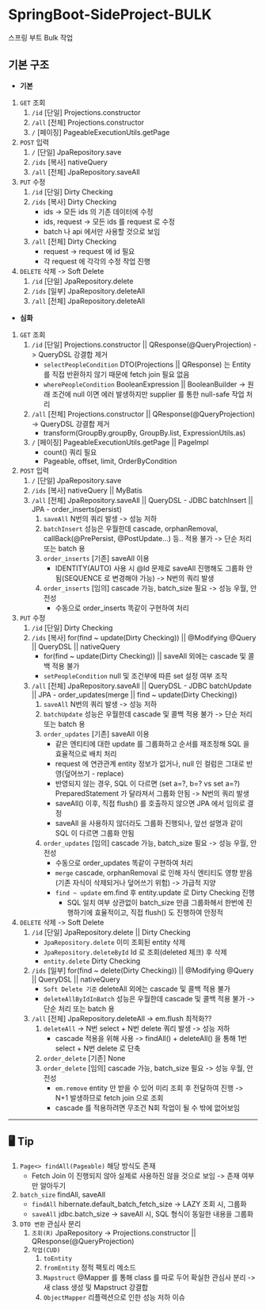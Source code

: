 # SpringBoot-SideProject-BULK
스프링 부트 Bulk 작업

## 기본 구조
- **기본**
1. `GET` 조회
   1. `/id` [단일] Projections.constructor
   2. `/all` [전체] Projections.constructor
   3. `/` [페이징] PageableExecutionUtils.getPage
2. `POST` 입력
   1. `/` [단일] JpaRepository.save
   2. `/ids` [복사] nativeQuery
   3. `/all` [전체] JpaRepository.saveAll
3. `PUT` 수정
   1. `/id` [단일] Dirty Checking
   2. `/ids` [복사] Dirty Checking
      - ids -> 모든 ids 의 기존 데이터에 수정
      - ids, request -> 모든 ids 를 request 로 수정
      - batch 나 api 에서만 사용할 것으로 보임
   3. `/all` [전체] Dirty Checking
      - request -> request 에 id 필요
      - 각 request 에 각각의 수정 작업 진행
4. `DELETE` 삭제 -> Soft Delete
   1. `/id` [단일] JpaRepository.delete
   2. `/ids` [일부] JpaRepository.deleteAll
   3. `/all` [전체] JpaRepository.deleteAll

- **심화**
1. `GET` 조회
   1. `/id` [단일] Projections.constructor || QResponse(@QueryProjection) -> QueryDSL 강결합 제거
      - `selectPeopleCondition` DTO(Projections || QResponse) 는 Entity 를 직접 반환하지 않기 때문에 fetch join 필요 없음
      - `wherePeopleCondition` BooleanExpression || BooleanBuilder -> 원래 조건에 null 이면 에러 발생하지만 supplier 를 통한 null-safe 작업 처리
   2. `/all` [전체] Projections.constructor || QResponse(@QueryProjection) -> QueryDSL 강결합 제거
      - transform(GroupBy.groupBy, GroupBy.list, ExpressionUtils.as)
   3. `/` [페이징] PageableExecutionUtils.getPage || PageImpl
      - count() 쿼리 필요
      - Pageable, offset, limit, OrderByCondition
2. `POST` 입력
   1. `/` [단일] JpaRepository.save
   2. `/ids` [복사] nativeQuery || MyBatis
   3. `/all` [전체] JpaRepository.saveAll || QueryDSL - JDBC batchInsert || JPA - order_inserts(persist)
      1. `saveAll` N번의 쿼리 발생 -> 성능 저하
      2. `batchInsert` 성능은 우월한데 cascade, orphanRemoval, callBack(@PrePersist, @PostUpdate...) 등.. 적용 불가 -> 단순 처리 또는 batch 용
      3. `order_inserts` [기존] saveAll 이용
         - IDENTITY(AUTO) 사용 시 @Id 문제로 saveAll 진행해도 그룹화 안됨(SEQUENCE 로 변경해야 가능) -> N번의 쿼리 발생
      4. `order_inserts` [임의] cascade 가능, batch_size 필요 -> 성능 우월, 안전성
         - 수동으로 order_inserts 똑같이 구현하여 처리
3. `PUT` 수정
   1. `/id` [단일] Dirty Checking
   2. `/ids` [복사] for(find ~ update(Dirty Checking)) || @Modifying @Query || QueryDSL || nativeQuery
      - for(find ~ update(Dirty Checking)) || saveAll 외에는 cascade 및 콜백 적용 불가
      - `setPeopleCondition` null 및 조건부에 따른 set 설정 여부 조작
   3. `/all` [전체] JpaRepository.saveAll || QueryDSL - JDBC batchUpdate || JPA - order_updates(merge || find ~ update(Dirty Checking))
      1. `saveAll` N번의 쿼리 발생 -> 성능 저하
      2. `batchUpdate` 성능은 우월한데 cascade 및 콜백 적용 불가 -> 단순 처리 또는 batch 용
      3. `order_updates` [기존] saveAll 이용
         - 같은 엔티티에 대한 update 를 그룹화하고 순서를 재조정해 SQL 을 효율적으로 배치 처리
         - request 에 연관관계 entity 정보가 없거나, null 인 컬럼은 그대로 반영(덮어쓰기 - replace)
         - 반영되지 않는 경우, SQL 이 다르면 (set a=?, b=? vs set a=?) PreparedStatement 가 달라져서 그룹화 안됨 -> N번의 쿼리 발생
         - saveAll() 이후, 직접 flush() 를 호출하지 않으면 JPA 에서 임의로 결정
         - saveAll 을 사용하지 않더라도 그룹화 진행되나, 앞선 설명과 같이 SQL 이 다르면 그룹화 안됨
      4. `order_updates` [임의] cascade 가능, batch_size 필요 -> 성능 우월, 안전성
         - 수동으로 order_updates 똑같이 구현하여 처리
         - `merge` cascade, orphanRemoval 로 인해 자식 엔티티도 영향 받음(기존 자식이 삭제되거나 덮어쓰기 위험) -> 가급적 지양  
         - `find ~ update` em.find 후 entity.update 로 Dirty Checking 진행
           - SQL 일치 여부 상관없이 batch_size 만큼 그룹화해서 한번에 진행하기에 효율적이고, 직접 flush() 도 진행하여 안정적
4. `DELETE` 삭제 -> Soft Delete
   1. `/id` [단일] JpaRepository.delete || Dirty Checking
      - `JpaRepository.delete` 이미 조회된 entity 삭제
      - `JpaRepository.deleteById` Id 로 조회(deleted 체크) 후 삭제
      - `entity.delete` Dirty Checking
   2. `/ids` [일부] for(find ~ delete(Dirty Checking)) || @Modifying @Query || QueryDSL || nativeQuery
      - `Soft Delete 기준` deleteAll 외에는 cascade 및 콜백 적용 불가
      - `deleteAllByIdInBatch` 성능은 우월한데 cascade 및 콜백 적용 불가 -> 단순 처리 또는 batch 용
   3. `/all` [전체] JpaRepository.deleteAll -> em.flush 최적화??
      1. `deleteAll` -> N번 select + N번 delete 쿼리 발생 -> 성능 저하
         - cascade 적용을 위해 사용 -> findAll() + deleteAll() 을 통해 1번 select + N번 delete 로 단축
      2. `order_delete` [기존] None
      3. `order_delete` [임의] cascade 가능, batch_size 필요 -> 성능 우월, 안전성
         - `em.remove` entity 만 받을 수 있어 미리 조회 후 전달하여 진행 -> N+1 발생하므로 fetch join 으로 조회
         - cascade 를 적용하려면 무조건 N회 작업이 될 수 밖에 없어보임

---

## 🖥️ Tip
1. `Page<> findAll(Pageable)` 해당 방식도 존재
   - Fetch Join 이 진행되지 않아 실제로 사용하진 않을 것으로 보임 -> 존재 여부만 알아두기 
2. `batch_size` findAll, saveAll
   - `findAll` hibernate.default_batch_fetch_size -> LAZY 조회 시, 그룹화
   - `saveAll` jdbc.batch_size -> saveAll 시, SQL 형식이 동일한 내용을 그룹화
3. `DTO 변환` 관심사 분리
   1. `조회(R)` JpaRepository -> Projections.constructor || QResponse(@QueryProjection)
   2. `작업(CUD)` 
      1. `toEntity`
      2. `fromEntity` 정적 팩토리 메소드
      3. `Mapstruct` @Mapper 를 통해 class 를 따로 두어 확실한 관심사 분리 -> 새 class 생성 및 Mapstruct 강결합
      4. `ObjectMapper` 리플렉션으로 인한 성능 저하 이슈
